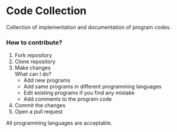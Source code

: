 # Code Collection
Collection of implementation and documentation of program codes.

### How to contribute?
1. Fork repository
2. Clone repository
3. Make changes<br>
   What can I do?
      - Add new programs
      - Add same programs in different programming languages
      - Edit existing programs if you find any mistake
      - Add comments to the program code<br>
4. Commit the changes
5. Open a pull request

All programming languages are acceptable.

